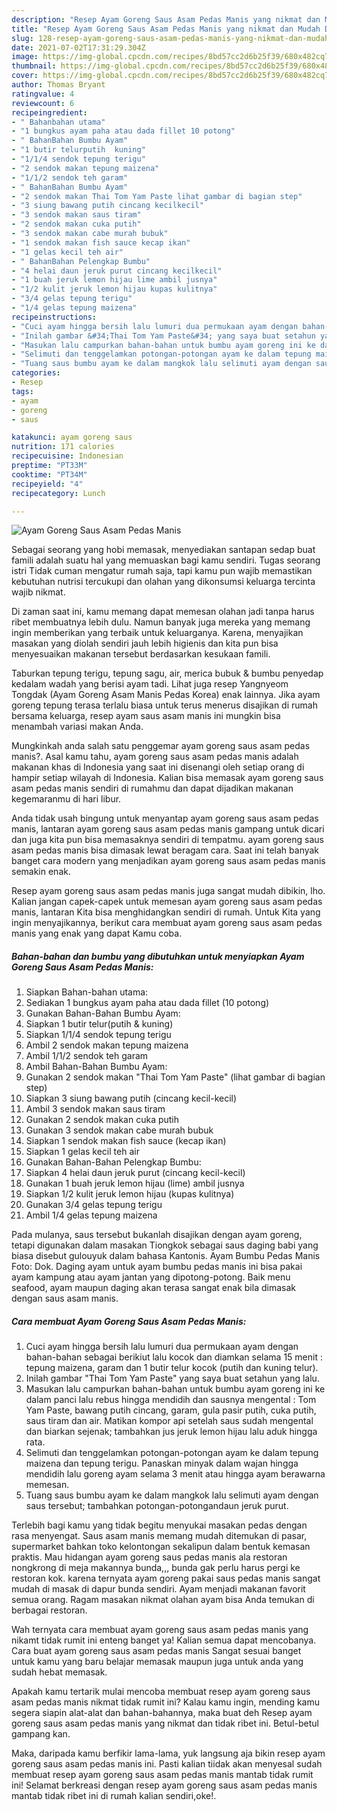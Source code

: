 ```yaml
---
description: "Resep Ayam Goreng Saus Asam Pedas Manis yang nikmat dan Mudah Dibuat"
title: "Resep Ayam Goreng Saus Asam Pedas Manis yang nikmat dan Mudah Dibuat"
slug: 128-resep-ayam-goreng-saus-asam-pedas-manis-yang-nikmat-dan-mudah-dibuat
date: 2021-07-02T17:31:29.304Z
image: https://img-global.cpcdn.com/recipes/8bd57cc2d6b25f39/680x482cq70/ayam-goreng-saus-asam-pedas-manis-foto-resep-utama.jpg
thumbnail: https://img-global.cpcdn.com/recipes/8bd57cc2d6b25f39/680x482cq70/ayam-goreng-saus-asam-pedas-manis-foto-resep-utama.jpg
cover: https://img-global.cpcdn.com/recipes/8bd57cc2d6b25f39/680x482cq70/ayam-goreng-saus-asam-pedas-manis-foto-resep-utama.jpg
author: Thomas Bryant
ratingvalue: 4
reviewcount: 6
recipeingredient:
- " Bahanbahan utama"
- "1 bungkus ayam paha atau dada fillet 10 potong"
- " BahanBahan Bumbu Ayam"
- "1 butir telurputih  kuning"
- "1/1/4 sendok tepung terigu"
- "2 sendok makan tepung maizena"
- "1/1/2 sendok teh garam"
- " BahanBahan Bumbu Ayam"
- "2 sendok makan Thai Tom Yam Paste lihat gambar di bagian step"
- "3 siung bawang putih cincang kecilkecil"
- "3 sendok makan saus tiram"
- "2 sendok makan cuka putih"
- "3 sendok makan cabe murah bubuk"
- "1 sendok makan fish sauce kecap ikan"
- "1 gelas kecil teh air"
- " BahanBahan Pelengkap Bumbu"
- "4 helai daun jeruk purut cincang kecilkecil"
- "1 buah jeruk lemon hijau lime ambil jusnya"
- "1/2 kulit jeruk lemon hijau kupas kulitnya"
- "3/4 gelas tepung terigu"
- "1/4 gelas tepung maizena"
recipeinstructions:
- "Cuci ayam hingga bersih lalu lumuri dua permukaan ayam dengan bahan-bahan sebagai berikiut lalu kocok dan diamkan selama 15 menit : tepung maizena, garam dan 1 butir telur kocok (putih dan kuning telur)."
- "Inilah gambar &#34;Thai Tom Yam Paste&#34; yang saya buat setahun yang lalu."
- "Masukan lalu campurkan bahan-bahan untuk bumbu ayam goreng ini ke dalam panci lalu rebus hingga mendidih dan sausnya mengental : Tom Yam Paste, bawang putih cincang, garam, gula pasir putih, cuka putih, saus tiram dan air. Matikan kompor api setelah saus sudah mengental dan biarkan sejenak; tambahkan jus jeruk lemon hijau lalu aduk hingga rata."
- "Selimuti dan tenggelamkan potongan-potongan ayam ke dalam tepung maizena dan tepung terigu. Panaskan minyak dalam wajan hingga mendidih lalu goreng ayam selama 3 menit atau hingga ayam berawarna memesan."
- "Tuang saus bumbu ayam ke dalam mangkok lalu selimuti ayam dengan saus tersebut; tambahkan potongan-potongandaun jeruk purut."
categories:
- Resep
tags:
- ayam
- goreng
- saus

katakunci: ayam goreng saus 
nutrition: 171 calories
recipecuisine: Indonesian
preptime: "PT33M"
cooktime: "PT34M"
recipeyield: "4"
recipecategory: Lunch

---
```



![Ayam Goreng Saus Asam Pedas Manis](https://img-global.cpcdn.com/recipes/8bd57cc2d6b25f39/680x482cq70/ayam-goreng-saus-asam-pedas-manis-foto-resep-utama.jpg)

Sebagai seorang yang hobi memasak, menyediakan santapan sedap buat famili adalah suatu hal yang memuaskan bagi kamu sendiri. Tugas seorang istri Tidak cuman mengatur rumah saja, tapi kamu pun wajib memastikan kebutuhan nutrisi tercukupi dan olahan yang dikonsumsi keluarga tercinta wajib nikmat.

Di zaman  saat ini, kamu memang dapat memesan olahan jadi tanpa harus ribet membuatnya lebih dulu. Namun banyak juga mereka yang memang ingin memberikan yang terbaik untuk keluarganya. Karena, menyajikan masakan yang diolah sendiri jauh lebih higienis dan kita pun bisa menyesuaikan makanan tersebut berdasarkan kesukaan famili. 

Taburkan tepung terigu, tepung sagu, air, merica bubuk &amp; bumbu penyedap kedalam wadah yang berisi ayam tadi. Lihat juga resep Yangnyeom Tongdak (Ayam Goreng Asam Manis Pedas Korea) enak lainnya. Jika ayam goreng tepung terasa terlalu biasa untuk terus menerus disajikan di rumah bersama keluarga, resep ayam saus asam manis ini mungkin bisa menambah variasi makan Anda.

Mungkinkah anda salah satu penggemar ayam goreng saus asam pedas manis?. Asal kamu tahu, ayam goreng saus asam pedas manis adalah makanan khas di Indonesia yang saat ini disenangi oleh setiap orang di hampir setiap wilayah di Indonesia. Kalian bisa memasak ayam goreng saus asam pedas manis sendiri di rumahmu dan dapat dijadikan makanan kegemaranmu di hari libur.

Anda tidak usah bingung untuk menyantap ayam goreng saus asam pedas manis, lantaran ayam goreng saus asam pedas manis gampang untuk dicari dan juga kita pun bisa memasaknya sendiri di tempatmu. ayam goreng saus asam pedas manis bisa dimasak lewat beragam cara. Saat ini telah banyak banget cara modern yang menjadikan ayam goreng saus asam pedas manis semakin enak.

Resep ayam goreng saus asam pedas manis juga sangat mudah dibikin, lho. Kalian jangan capek-capek untuk memesan ayam goreng saus asam pedas manis, lantaran Kita bisa menghidangkan sendiri di rumah. Untuk Kita yang ingin menyajikannya, berikut cara membuat ayam goreng saus asam pedas manis yang enak yang dapat Kamu coba.

<!--inarticleads1-->

##### Bahan-bahan dan bumbu yang dibutuhkan untuk menyiapkan Ayam Goreng Saus Asam Pedas Manis:

1. Siapkan  Bahan-bahan utama:
1. Sediakan 1 bungkus ayam paha atau dada fillet (10 potong)
1. Gunakan  Bahan-Bahan Bumbu Ayam:
1. Siapkan 1 butir telur(putih &amp; kuning)
1. Siapkan 1/1/4 sendok tepung terigu
1. Ambil 2 sendok makan tepung maizena
1. Ambil 1/1/2 sendok teh garam
1. Ambil  Bahan-Bahan Bumbu Ayam:
1. Gunakan 2 sendok makan &#34;Thai Tom Yam Paste&#34; (lihat gambar di bagian step)
1. Siapkan 3 siung bawang putih (cincang kecil-kecil)
1. Ambil 3 sendok makan saus tiram
1. Gunakan 2 sendok makan cuka putih
1. Gunakan 3 sendok makan cabe murah bubuk
1. Siapkan 1 sendok makan fish sauce (kecap ikan)
1. Siapkan 1 gelas kecil teh air
1. Gunakan  Bahan-Bahan Pelengkap Bumbu:
1. Siapkan 4 helai daun jeruk purut (cincang kecil-kecil)
1. Gunakan 1 buah jeruk lemon hijau (lime) ambil jusnya
1. Siapkan 1/2 kulit jeruk lemon hijau (kupas kulitnya)
1. Gunakan 3/4 gelas tepung terigu
1. Ambil 1/4 gelas tepung maizena


Pada mulanya, saus tersebut bukanlah disajikan dengan ayam goreng, tetapi digunakan dalam masakan Tiongkok sebagai saus daging babi yang biasa disebut gulouyuk dalam bahasa Kantonis. Ayam Bumbu Pedas Manis Foto: Dok. Daging ayam untuk ayam bumbu pedas manis ini bisa pakai ayam kampung atau ayam jantan yang dipotong-potong. Baik menu seafood, ayam maupun daging akan terasa sangat enak bila dimasak dengan saus asam manis. 

<!--inarticleads2-->

##### Cara membuat Ayam Goreng Saus Asam Pedas Manis:

1. Cuci ayam hingga bersih lalu lumuri dua permukaan ayam dengan bahan-bahan sebagai berikiut lalu kocok dan diamkan selama 15 menit : tepung maizena, garam dan 1 butir telur kocok (putih dan kuning telur).
1. Inilah gambar &#34;Thai Tom Yam Paste&#34; yang saya buat setahun yang lalu.
1. Masukan lalu campurkan bahan-bahan untuk bumbu ayam goreng ini ke dalam panci lalu rebus hingga mendidih dan sausnya mengental : Tom Yam Paste, bawang putih cincang, garam, gula pasir putih, cuka putih, saus tiram dan air. Matikan kompor api setelah saus sudah mengental dan biarkan sejenak; tambahkan jus jeruk lemon hijau lalu aduk hingga rata.
1. Selimuti dan tenggelamkan potongan-potongan ayam ke dalam tepung maizena dan tepung terigu. Panaskan minyak dalam wajan hingga mendidih lalu goreng ayam selama 3 menit atau hingga ayam berawarna memesan.
1. Tuang saus bumbu ayam ke dalam mangkok lalu selimuti ayam dengan saus tersebut; tambahkan potongan-potongandaun jeruk purut.


Terlebih bagi kamu yang tidak begitu menyukai masakan pedas dengan rasa menyengat. Saus asam manis memang mudah ditemukan di pasar, supermarket bahkan toko kelontongan sekalipun dalam bentuk kemasan praktis. Mau hidangan ayam goreng saus pedas manis ala restoran nongkrong di meja makannya bunda,,, bunda gak perlu harus pergi ke restoran kok. karena ternyata ayam goreng pakai saus pedas manis sangat mudah di masak di dapur bunda sendiri. Ayam menjadi makanan favorit semua orang. Ragam masakan nikmat olahan ayam bisa Anda temukan di berbagai restoran. 

Wah ternyata cara membuat ayam goreng saus asam pedas manis yang nikamt tidak rumit ini enteng banget ya! Kalian semua dapat mencobanya. Cara buat ayam goreng saus asam pedas manis Sangat sesuai banget untuk kamu yang baru belajar memasak maupun juga untuk anda yang sudah hebat memasak.

Apakah kamu tertarik mulai mencoba membuat resep ayam goreng saus asam pedas manis nikmat tidak rumit ini? Kalau kamu ingin, mending kamu segera siapin alat-alat dan bahan-bahannya, maka buat deh Resep ayam goreng saus asam pedas manis yang nikmat dan tidak ribet ini. Betul-betul gampang kan. 

Maka, daripada kamu berfikir lama-lama, yuk langsung aja bikin resep ayam goreng saus asam pedas manis ini. Pasti kalian tiidak akan menyesal sudah membuat resep ayam goreng saus asam pedas manis mantab tidak rumit ini! Selamat berkreasi dengan resep ayam goreng saus asam pedas manis mantab tidak ribet ini di rumah kalian sendiri,oke!.

